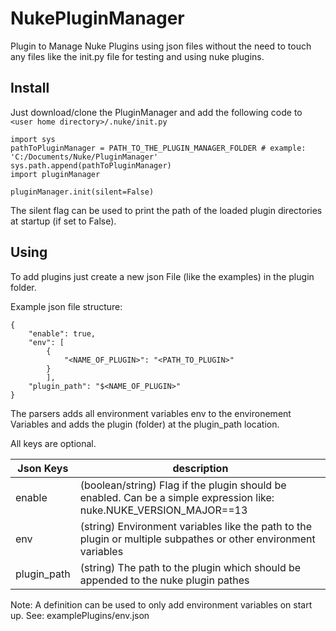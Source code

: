 # NukePluginManager

Plugin to Manage Nuke Plugins using json files without the need to touch any files like the init.py file 
for testing and using nuke plugins.

## Install
Just download/clone the PluginManager and add the following code to ```<user home directory>/.nuke/init.py```

```
import sys
pathToPluginManager = PATH_TO_THE_PLUGIN_MANAGER_FOLDER # example: 'C:/Documents/Nuke/PluginManager'
sys.path.append(pathToPluginManager)
import pluginManager

pluginManager.init(silent=False)
```

The silent flag can be used to print the path of the loaded plugin directories at startup (if set to False).

## Using
To add plugins just create a new json File (like the examples) in the plugin folder.

Example json file structure:

```
{
	"enable": true,
	"env": [
		{
			"<NAME_OF_PLUGIN>": "<PATH_TO_PLUGIN>"
		}
		],
	"plugin_path": "$<NAME_OF_PLUGIN>"
}
```

The parsers adds all environment variables env to the environement Variables and adds the plugin (folder) at the plugin_path location.

All keys are optional.


| Json Keys  | description |
| --- | --- |
| enable  | (boolean/string) Flag if the plugin should be enabled. Can be a simple expression like: nuke.NUKE_VERSION_MAJOR==13 |
| env  | (string) Environment variables like the path to the plugin or multiple subpathes or other environment variables |
| plugin_path  | (string) The path to the plugin which should be appended to the nuke plugin pathes |

Note: A definition can be used to only add environment variables on start up. See: examplePlugins/env.json
